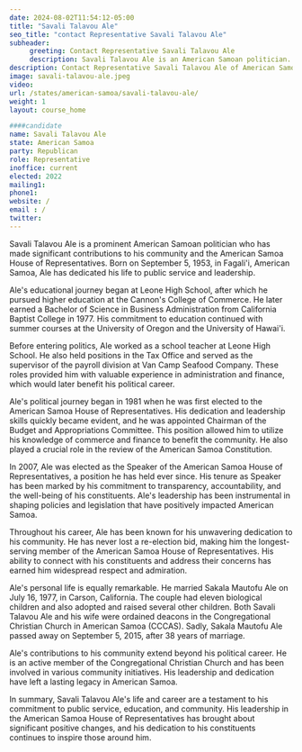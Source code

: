 ```yaml
---
date: 2024-08-02T11:54:12-05:00
title: "Savali Talavou Ale"
seo_title: "contact Representative Savali Talavou Ale"
subheader:
     greeting: Contact Representative Savali Talavou Ale
     description: Savali Talavou Ale is an American Samoan politician. He is a member of the American Samoa House of Representatives, representing District 14. His current term ends on January 3, 2025.
description: Contact Representative Savali Talavou Ale of American Samoa. Contact information for Savali Talavou Ale includes email address, phone number, and mailing address.
image: savali-talavou-ale.jpeg
video:
url: /states/american-samoa/savali-talavou-ale/
weight: 1
layout: course_home

####candidate
name: Savali Talavou Ale
state: American Samoa
party: Republican
role: Representative
inoffice: current
elected: 2022
mailing1: 
phone1: 
website: /
email : /
twitter: 
---
```

Savali Talavou Ale is a prominent American Samoan politician who has made significant contributions to his community and the American Samoa House of Representatives. Born on September 5, 1953, in Fagali'i, American Samoa, Ale has dedicated his life to public service and leadership.

Ale's educational journey began at Leone High School, after which he pursued higher education at the Cannon's College of Commerce. He later earned a Bachelor of Science in Business Administration from California Baptist College in 1977. His commitment to education continued with summer courses at the University of Oregon and the University of Hawai'i.

Before entering politics, Ale worked as a school teacher at Leone High School. He also held positions in the Tax Office and served as the supervisor of the payroll division at Van Camp Seafood Company. These roles provided him with valuable experience in administration and finance, which would later benefit his political career.

Ale's political journey began in 1981 when he was first elected to the American Samoa House of Representatives. His dedication and leadership skills quickly became evident, and he was appointed Chairman of the Budget and Appropriations Committee. This position allowed him to utilize his knowledge of commerce and finance to benefit the community. He also played a crucial role in the review of the American Samoa Constitution.

In 2007, Ale was elected as the Speaker of the American Samoa House of Representatives, a position he has held ever since. His tenure as Speaker has been marked by his commitment to transparency, accountability, and the well-being of his constituents. Ale's leadership has been instrumental in shaping policies and legislation that have positively impacted American Samoa.

Throughout his career, Ale has been known for his unwavering dedication to his community. He has never lost a re-election bid, making him the longest-serving member of the American Samoa House of Representatives. His ability to connect with his constituents and address their concerns has earned him widespread respect and admiration.

Ale's personal life is equally remarkable. He married Sakala Mautofu Ale on July 16, 1977, in Carson, California. The couple had eleven biological children and also adopted and raised several other children. Both Savali Talavou Ale and his wife were ordained deacons in the Congregational Christian Church in American Samoa (CCCAS). Sadly, Sakala Mautofu Ale passed away on September 5, 2015, after 38 years of marriage.

Ale's contributions to his community extend beyond his political career. He is an active member of the Congregational Christian Church and has been involved in various community initiatives. His leadership and dedication have left a lasting legacy in American Samoa.

In summary, Savali Talavou Ale's life and career are a testament to his commitment to public service, education, and community. His leadership in the American Samoa House of Representatives has brought about significant positive changes, and his dedication to his constituents continues to inspire those around him.


